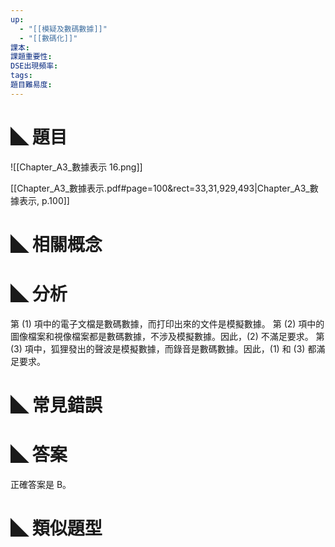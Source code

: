 ```yaml
---
up:
  - "[[模疑及數碼數據]]"
  - "[[數碼化]]"
課本: 
課題重要性: 
DSE出現頻率: 
tags: 
題目難易度:
---
```


# ◣ 題目
![[Chapter_A3_數據表示 16.png]]

[[Chapter_A3_數據表示.pdf#page=100&rect=33,31,929,493|Chapter_A3_數據表示, p.100]]

# ◣ 相關概念

# ◣ 分析
第 (1) 項中的電子文檔是數碼數據，而打印出來的文件是模擬數據。
第 (2) 項中的圖像檔案和視像檔案都是數碼數據，不涉及模擬數據。因此，(2) 不滿足要求。
第 (3) 項中，狐狸發出的聲波是模擬數據，而錄音是數碼數據。因此，(1) 和 (3) 都滿足要求。
# ◣ 常見錯誤

# ◣ 答案
正確答案是 B。

# ◣ 類似題型